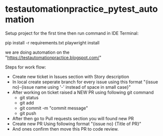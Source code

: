 # testautomationpractice_pytest_automation

Setup project for the first time then run command in IDE Terminal:

pip install -r requirements.txt
playwright install


we are doing automation on the "https://testautomationpractice.blogspot.com/"

Steps for work flow: 
- Create new ticket in Issues section with Story description
- In local create seperate branch for every issue using this format "{issue no}-{issue name using '-' instead of space in small case}"
- After working on ticket raised a NEW PR using following git command 
   - git status
   - git add <file>
   - git commit -m "commit message"
   - git push
- After then go to Pull requests section you will found new PR
- Create new PR Using following format "{issue no} {Title of PR}"
- And ones confirm then move this PR to code review. 
